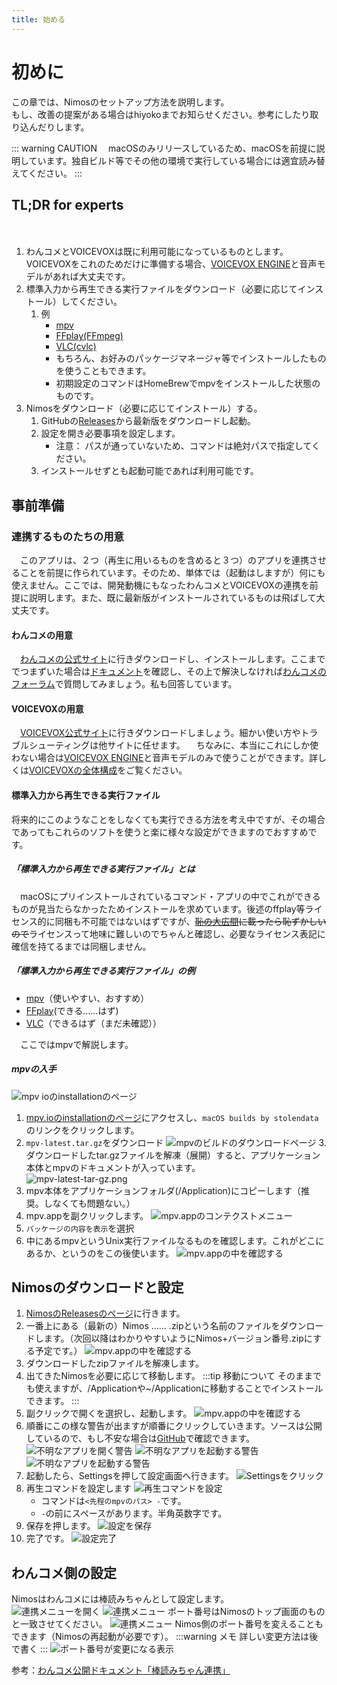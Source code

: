 ```yaml
---
title: 始める
---
```

# 初めに
この章では、Nimosのセットアップ方法を説明します。  
もし、改善の提案がある場合はhiyokoまでお知らせください。参考にしたり取り込んだりします。

::: warning CAUTION
　macOSのみリリースしているため、macOSを前提に説明しています。独自ビルド等でその他の環境で実行している場合には適宜読み替えてください。
:::

## TL;DR for experts
　 
1. わんコメとVOICEVOXは既に利用可能になっているものとします。VOICEVOXをこれのためだけに準備する場合、[VOICEVOX ENGINE](https://github.com/VOICEVOX/voicevox_engine)と音声モデルがあれば大丈夫です。
2. 標準入力から再生できる実行ファイルをダウンロード（必要に応じてインストール）してください。
	1. 	例
		* 	[mpv](https://mpv.io/)
		*  	[FFplay(FFmpeg)](https://ffmpeg.org/)
		*   [VLC(cvlc)](https://www.videolan.org/)
		*   もちろん、お好みのパッケージマネージャ等でインストールしたものを使うこともできます。
		*   初期設定のコマンドはHomeBrewでmpvをインストールした状態のものです。
3. Nimosをダウンロード（必要に応じてインストール）する。
	1. GitHubの[Releases](https://github.com/hiyok0/Nimos/releases)から最新版をダウンロードし起動。
	2. 設定を開き必要事項を設定します。
		* 注意： パスが通っていないため、コマンドは絶対パスで指定してください。
	3.  インストールせずとも起動可能であれば利用可能です。

## 事前準備
### 連携するものたちの用意
　このアプリは、２つ（再生に用いるものを含めると３つ）のアプリを連携させることを前提に作られています。そのため、単体では（起動はしますが）何にも使えません。ここでは、開発動機にもなったわんコメとVOICEVOXの連携を前提に説明します。また、既に最新版がインストールされているものは飛ばして大丈夫です。

#### わんコメの用意
　[わんコメの公式サイト](https://onecomme.com/)に行きダウンロードし、インストールします。ここまででつまずいた場合は[ドキュメント](https://onecomme.notion.site/onecomme/d04d95b33a03419c8924dad00f550006)を確認し、その上で解決しなければ[わんコメのフォーラム](https://forum.onecomme.com/)で質問してみましょう。私も回答しています。

#### VOICEVOXの用意
　[VOICEVOX公式サイト](https://voicevox.hiroshiba.jp/)に行きダウンロードしましょう。細かい使い方やトラブルシューティングは他サイトに任せます。
　ちなみに、本当にこれにしか使わない場合は[VOICEVOX ENGINE](https://github.com/VOICEVOX/voicevox_engine)と音声モデルのみで使うことができます。詳しくは[VOICEVOXの全体構成](https://github.com/VOICEVOX/voicevox/blob/main/docs/%E5%85%A8%E4%BD%93%E6%A7%8B%E6%88%90.md)をご覧ください。

#### 標準入力から再生できる実行ファイル
将来的にこのようなことをしなくても実行できる方法を考え中ですが、その場合であってもこれらのソフトを使うと楽に様々な設定ができますのでおすすめです。
##### 「標準入力から再生できる実行ファイル」とは
　macOSにプリインストールされているコマンド・アプリの中でこれができるものが見当たらなかったためインストールを求めています。後述のffplay等ライセンス的に同梱も不可能ではないはずですが、~~[恥の大広間](https://www.ffmpeg.org/shame.html)に載ったら恥ずかしいので~~ライセンスって地味に難しいのでちゃんと確認し、必要なライセンス表記に確信を持てるまでは同梱しません。

##### 「標準入力から再生できる実行ファイル」の例  
  * [mpv](https://mpv.io/)（使いやすい、おすすめ）
  * [FFplay](https://ffmpeg.org/)(できる……はず)
  * [VLC](https://www.videolan.org/)（できるはず（まだ未確認））
 
 　ここではmpvで解説します。
 　
##### mpvの入手
 
![mpv ioのinstallationのページ](/assets/getting-started/mpv-io-Installation.png)
1.  [mpv.ioのinstallationのページ](https://mpv.io/installation/)にアクセスし、`macOS builds by stolendata`のリンクをクリックします。
2. `mpv-latest.tar.gz`をダウンロード
 ![mpvのビルドのダウンロードページ](/assets/getting-started/mpvsdlpage.png)
3.ダウンロードしたtar.gzファイルを解凍（展開）すると、アプリケーション本体とmpvのドキュメントが入っています。  
![mpv-latest-tar-gz.png](/assets/getting-started/mpv-latest-tar-gz-extracted.png) 
4. mpv本体をアプリケーションフォルダ(/Application)にコピーします（推奨。しなくても問題ない。）
5. mpv.appを副クリックします。
![mpv.appのコンテクストメニュー](/assets/getting-started/mpv-app-contextmenu.png)
6. `パッケージの内容を表示`を選択
7. 中にあるmpvというUnix実行ファイルなるものを確認します。これがどこにあるか、というのをこの後使います。
![mpv.appの中を確認する](/assets/getting-started/mpv-hiraku.gif)

## Nimosのダウンロードと設定
1. [NimosのReleasesのページ](https://github.com/hiyok0/Nimos/releases)に行きます。
2. 一番上にある（最新の）Nimos …… .zipという名前のファイルをダウンロードします。（次回以降はわかりやすいようにNimos+バージョン番号.zipにする予定です。）
![mpv.appの中を確認する](/assets/getting-started/Nimos-Releases-Assets.png)
3. ダウンロードしたzipファイルを解凍します。
4. 出てきたNimosを必要に応じて移動します。
:::tip 移動について
そのままでも使えますが、/Applicationや~/Applicationに移動することでインストールできます。
:::
5. 副クリックで開くを選択し、起動します。
![mpv.appの中を確認する](/assets/getting-started/open-nimos.png)
6. 順番にこの様な警告が出ますが順番にクリックしていきます。ソースは公開しているので、もし不安な場合は[GitHub](https://github.com/hiyok0/Nimos/)で確認できます。
![不明なアプリを開く警告](/assets/getting-started/systemwarn-open.png)
![不明なアプリを起動する警告](/assets/getting-started/systemwarn-install.png)
![不明なアプリを起動する警告](/assets/getting-started/systemwarn-firewall.png)
7. 起動したら、Settingsを押して設定画面へ行きます。
![Settingsをクリック](/assets/getting-started/nimos-click-settings.png)
8. 再生コマンドを設定します
![再生コマンドを設定](/assets/getting-started/nimos-set-playcommand.png)
	* コマンドは`<先程のmpvのパス> -`です。
	* `-`の前にスペースがあります。半角英数字です。
9. 保存を押します。
![設定を保存](/assets/getting-started/nimos-settings-save.png)
10. 完了です。
![設定完了](/assets/getting-started/nimos-applied.png)

## わんコメ側の設定
Nimosはわんコメには棒読みちゃんとして設定します。  
![連携メニューを開く](/assets/getting-started/onecomme-menu-renkei.png)
![連携メニュー](/assets/getting-started/onecomme-renkei.png)
ポート番号はNimosのトップ画面のものと一致させてください。
![連携メニュー](/assets/getting-started/nimos-portnumber-display.png)
Nimos側のポート番号を変えることもできます（Nimosの再起動が必要です）。
:::warning メモ
詳しい変更方法は後で書く
:::
![ポート番号が変更になる表示](/assets/getting-started/nimos-port-change-display.png)
  
参考：[わんコメ公開ドキュメント「棒読みちゃん連携」](https://onecomme.notion.site/8ba47be790a8411fb293832f222cfd0b)
